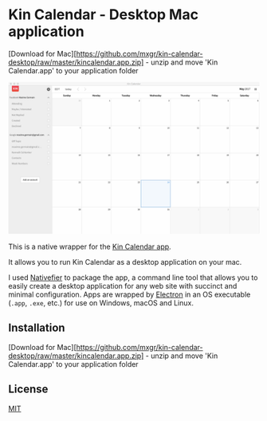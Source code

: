 # Kin Calendar - Desktop Mac application

[Download for Mac][https://github.com/mxgr/kin-calendar-desktop/raw/master/kincalendar.app.zip] - unzip and move 'Kin Calendar.app' to your application folder

![App](screenshots/app.png)

This is a native wrapper for the [Kin Calendar app](https://kin.today/).

It allows you to run Kin Calendar as a desktop application on your mac.

I used [Nativefier](https://github.com/jiahaog/nativefier) to package the app, a command line tool that allows you to easily create a desktop application for any web site with succinct and minimal configuration. Apps are wrapped by [Electron](http://electron.atom.io) in an OS executable (`.app`, `.exe`, etc.) for use on Windows, macOS and Linux.


## Installation

[Download for Mac][https://github.com/mxgr/kin-calendar-desktop/raw/master/kincalendar.app.zip] - unzip and move 'Kin Calendar.app' to your application folder

## License

[MIT](LICENSE.md)